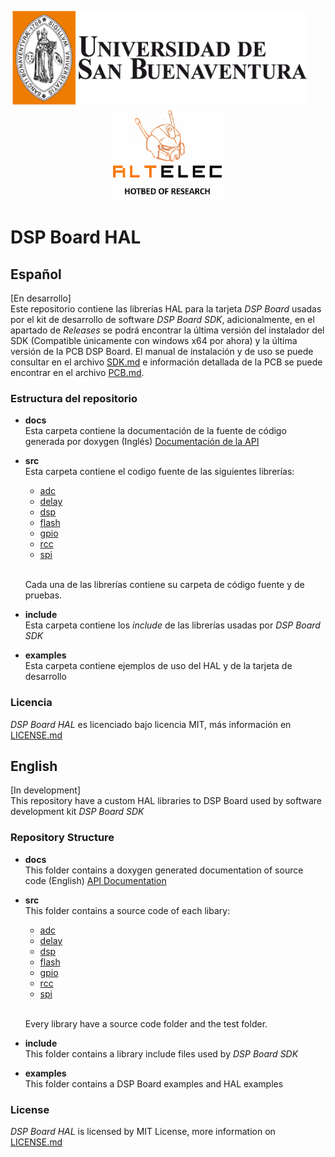 
<p align="center">
  <img src="docs/usb_logo_github.png" height="150">
  &nbsp;&nbsp;&nbsp;&nbsp;&nbsp;&nbsp;
  <img src="docs/frame_logo_github.png" height="150">
</p>

# DSP Board HAL

## Español
[En desarrollo]  
Este repositorio contiene las librerías HAL para la tarjeta _DSP Board_ usadas por el kit de desarrollo de software _DSP Board SDK_, adicionalmente, en el apartado de *Releases* se podrá encontrar la última versión del instalador del SDK (Compatible únicamente con windows x64 por ahora) y la última versión de la PCB DSP Board. El manual de instalación y de uso se puede consultar en el archivo [SDK.md](SDK.md) e información detallada de la PCB se puede encontrar en el archivo [PCB.md](PCB.md).

### Estructura del repositorio

* **docs**  
  Esta carpeta contiene la documentación de la fuente de código generada por doxygen (Inglés) [Documentación de la API](https://daguirrem.github.io/DSPBoardHAL/index.html)

* **src**  
  Esta carpeta contiene el codigo fuente de las siguientes librerías:  
  * [adc](src/adc)
  * [delay](src/delay)
  * [dsp](src/dsp)
  * [flash](src/flash)
  * [gpio](src/gpio)
  * [rcc](src/rcc)
  * [spi](src/spi)  
  <br />
  
  Cada una de las librerías contiene su carpeta de código fuente y de pruebas.

* **include**  
  Esta carpeta contiene los _include_ de las librerías usadas por _DSP Board SDK_

* **examples**  
  Esta carpeta contiene ejemplos de uso del HAL y de la tarjeta de desarrollo

### Licencia
  _DSP Board HAL_ es licenciado bajo licencia MIT, más información en [LICENSE.md](LICENSE.md)

## English
[In development]  
This repository have a custom HAL libraries to DSP Board used by software development kit _DSP Board SDK_

### Repository Structure

* **docs**  
  This folder contains a doxygen generated documentation of source code (English) [API Documentation](https://daguirrem.github.io/DSPBoardHAL/index.html)

* **src**  
  This folder contains a source code of each libary:  
  * [adc](src/adc)
  * [delay](src/delay)
  * [dsp](src/dsp)
  * [flash](src/flash)
  * [gpio](src/gpio)
  * [rcc](src/rcc)
  * [spi](src/spi)  
  <br />
  
  Every library have a source code folder and the test folder.

* **include**  
  This folder contains a library include files used by _DSP Board SDK_

* **examples**  
  This folder contains a DSP Board examples and HAL examples

### License
  _DSP Board HAL_ is licensed by MIT License, more information on [LICENSE.md](LICENSE.md)